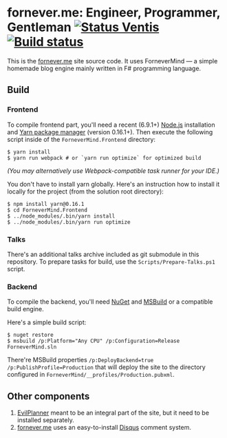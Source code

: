 fornever.me: Engineer, Programmer, Gentleman [![Status Ventis](https://img.shields.io/badge/status-ventis-yellow.svg)](https://github.com/ForNeVeR/andivionian-status-classifier) [![Build status](https://ci.appveyor.com/api/projects/status/dh7qx27hrjs8chp3/branch/develop?svg=true)](https://ci.appveyor.com/project/ForNeVeR/fornever-me/branch/develop)
============================================

This is the [fornever.me][] site source code. It uses ForneverMind — a simple
homemade blog engine mainly written in F# programming language.

Build
-----

### Frontend

To compile frontend part, you'll need a recent (6.9.1+) [Node.js][node-js]
installation and [Yarn package manager][yarn] (version 0.16.1+). Then execute
the following script inside of the `ForneverMind.Frontend` directory:

```console
$ yarn install
$ yarn run webpack # or `yarn run optimize` for optimized build
```

_(You may alternatively use Webpack-compatible task runner for your IDE.)_

You don't have to install yarn globally. Here's an instruction how to install it
locally for the project (from the solution root directory):

```console
$ npm install yarn@0.16.1
$ cd ForneverMind.Frontend
$ ../node_modules/.bin/yarn install
$ ../node_modules/.bin/yarn run optimize
```

### Talks

There's an additional talks archive included as git submodule in this
repository. To prepare tasks for build, use the `Scripts/Prepare-Talks.ps1`
script.

### Backend

To compile the backend, you'll need [NuGet][nuget] and [MSBuild][msbuild] or a
compatible build engine.

Here's a simple build script:

```console
$ nuget restore
$ msbuild /p:Platform="Any CPU" /p:Configuration=Release ForneverMind.sln
```

There're MSBuild properties `/p:DeployBackend=true /p:PublishProfile=Production`
that will deploy the site to the directory configured in
`ForneverMind/__profiles/Production.pubxml`.

Other components
----------------

1.  [EvilPlanner][evil-planner] meant to be an integral part of the site, but it
    need to be installed separately.
2.  [fornever.me][] uses an easy-to-install [Disqus][disqus] comment system.

[disqus]: https://disqus.com/
[evil-planner]: https://github.com/ForNeVeR/EvilPlanner
[fornever.me]: https://fornever.me/
[msbuild]: https://msdn.microsoft.com/en-us/library/dd393574.aspx
[node-js]: https://nodejs.org/
[nuget]: https://www.nuget.org/
[yarn]: https://yarnpkg.com/
